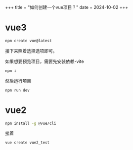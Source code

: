 +++
title = "如何创建一个vue项目？"
date = 2024-10-02
+++

# vue3
```bash
npm create vue@latest
```

接下来照着选择选项即可。

如果想要预览项目，需要先安装依赖-vite
```bash
npm i
```

然后运行项目
```bash
npm run dev
```

# vue2
```bash
npm install -g @vue/cli
```

接着

```bash
vue create vue2_test
```
